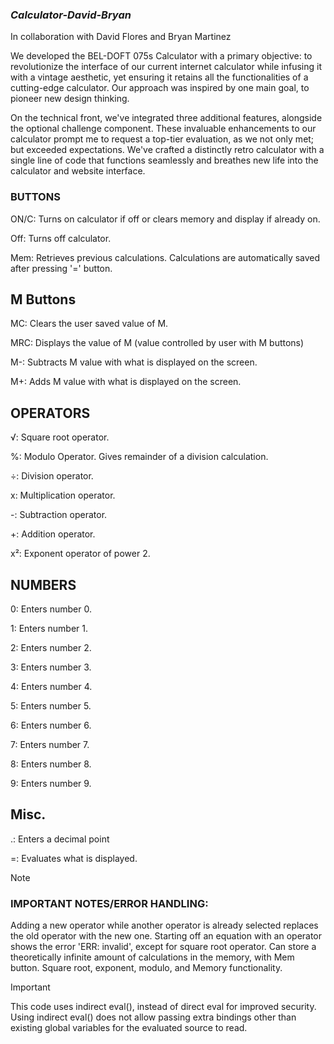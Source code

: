 ### ***Calculator-David-Bryan***
In collaboration with David Flores and Bryan Martinez

We developed the BEL-DOFT 075s Calculator with a primary objective: to revolutionize the interface of our current internet calculator while infusing it with a vintage aesthetic, yet ensuring it retains all the functionalities of a cutting-edge calculator. Our approach was inspired by one main goal, to pioneer new design thinking.

On the technical front, we've integrated three additional features, alongside the optional challenge component. These invaluable enhancements to our calculator prompt me to request a top-tier evaluation, as we not only met; but exceeded expectations. We've crafted a distinctly retro calculator with a single line of code that functions seamlessly and breathes new life into the calculator and website interface.

### BUTTONS
ON/C: Turns on calculator if off or clears memory and display if already on.

Off: Turns off calculator.

Mem: Retrieves previous calculations. Calculations are automatically saved after pressing '=' button.
                
## M Buttons

MC: Clears the user saved value of M.

MRC: Displays the value of M (value controlled by user with M buttons)

M-: Subtracts M value with what is displayed on the screen.

M+:  Adds M value with what is displayed on the screen.

    
## OPERATORS

√: Square root operator.

%: Modulo Operator. Gives remainder of a division calculation.

÷: Division operator.

x: Multiplication operator.

-: Subtraction operator.

+: Addition operator.

x²: Exponent operator of power 2.



## NUMBERS

0: Enters number 0.

1: Enters number 1.

2: Enters number 2.

3: Enters number 3.

4: Enters number 4.

5: Enters number 5.

6: Enters number 6.

7: Enters number 7.

8: Enters number 8.

9: Enters number 9.


## Misc.

.: Enters a decimal point

=: Evaluates what is displayed.


>[!NOTE]
> ### IMPORTANT NOTES/ERROR HANDLING:
 >  Adding a new operator while another operator is already selected replaces the old operator with the new one.
 >  Starting off an equation with an operator shows the error 'ERR: invalid', except for square root operator.
 >  Can store a theoretically infinite amount of calculations in the memory, with Mem button.
 >  Square root, exponent, modulo, and Memory functionality.

>[!IMPORTANT]
>This code uses indirect eval(), instead of direct eval for improved security.
>Using indirect eval() does not allow passing extra bindings other than existing global variables for the evaluated source to read.

